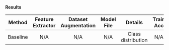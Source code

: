 **Results**

| Method | Feature Extractor | Dataset Augmentation | Model File | Details | Train Acc | Train Loss | Test Acc | Test Loss
| :---: |:---:| :---: | :---: | :---: | :---: | :---: | :---: | :---: |
| Baseline | N/A | N/A | N/A | Class distribution | N/A | N/A | **0.660** | 1.000 |
